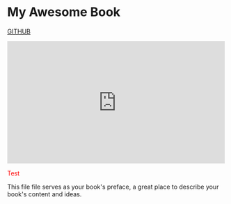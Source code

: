 # My Awesome Book



[GITHUB](https://dl.dropboxusercontent.com/u/2226591/GIT/dojocat.jpg)


<iframe src="https://player.vimeo.com/video/108799588?badge=0%20color=ff0179" width="500" height="281" frameborder="0" webkitallowfullscreen mozallowfullscreen allowfullscreen></iframe>


<font color="red">Test</font>

This file file serves as your book's preface, a great place to describe your book's content and ideas.

